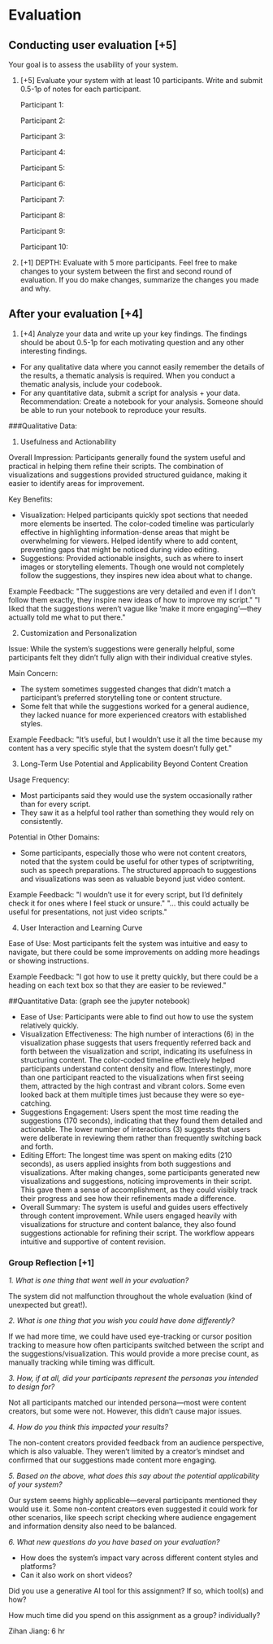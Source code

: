 # Evaluation

## Conducting user evaluation [+5]

Your goal is to assess the usability of your system.

1. [+5] Evaluate your system with at least 10 participants. Write and submit 0.5-1p of notes for each participant.
    
    Participant 1: 
    
    Participant 2: 
    
    Participant 3: 
    
    Participant 4: 
    
    Participant 5: 
    
    Participant 6: 
    
    Participant 7: 
    
    Participant 8: 
    
    Participant 9: 
    
    Participant 10: 
    
2. [+1] DEPTH: Evaluate with 5 more participants. Feel free to make changes to your system between the first and second round of evaluation. If you do make changes, summarize the changes you made and why.

## After your evaluation [+4]

1. [+4] Analyze your data and write up your key findings. The findings should be about 0.5-1p for each motivating question and any other interesting findings.
- For any qualitative data where you cannot easily remember the details of the results, a thematic analysis is required. When you conduct a thematic analysis, include your codebook.
- For any quantitative data, submit a script for analysis + your data. Recommendation: Create a notebook for your analysis. Someone should be able to run your notebook to reproduce your results.

###Qualitative Data:

1. Usefulness and Actionability

Overall Impression: Participants generally found the system useful and practical in helping them refine their scripts. The combination of visualizations and suggestions provided structured guidance, making it easier to identify areas for improvement.

Key Benefits:
- Visualization: Helped participants quickly spot sections that needed more elements be inserted. The color-coded timeline was particularly effective in highlighting information-dense areas that might be overwhelming for viewers. Helped identify where to add content, preventing gaps that might be noticed during video editing.
- Suggestions: Provided actionable insights, such as where to insert images or storytelling elements. Though one would not completely follow the suggestions, they inspires new idea about what to change.
  
Example Feedback:
"The suggestions are very detailed and even if I don’t follow them exactly, they inspire new ideas of how to improve my script."
"I liked that the suggestions weren’t vague like ‘make it more engaging’—they actually told me what to put there."

2. Customization and Personalization

Issue: While the system’s suggestions were generally helpful, some participants felt they didn’t fully align with their individual creative styles.

Main Concern:
- The system sometimes suggested changes that didn’t match a participant’s preferred storytelling tone or content structure.
- Some felt that while the suggestions worked for a general audience, they lacked nuance for more experienced creators with established styles.

Example Feedback:
"It’s useful, but I wouldn’t use it all the time because my content has a very specific style that the system doesn’t fully get."

3. Long-Term Use Potential and Applicability Beyond Content Creation

Usage Frequency:
- Most participants said they would use the system occasionally rather than for every script.
- They saw it as a helpful tool rather than something they would rely on consistently.

Potential in Other Domains:
- Some participants, especially those who were not content creators, noted that the system could be useful for other types of scriptwriting, such as speech preparations. The structured approach to suggestions and visualizations was seen as valuable beyond just video content.

Example Feedback:
"I wouldn’t use it for every script, but I’d definitely check it for ones where I feel stuck or unsure."
"... this could actually be useful for presentations, not just video scripts."

4. User Interaction and Learning Curve

Ease of Use: Most participants felt the system was intuitive and easy to navigate, but there could be some improvements on adding more headings or showing instructions.

Example Feedback:
"I got how to use it pretty quickly, but there could be a heading on each text box so that they are easier to be reviewed."


##Quantitative Data:
(graph see the jupyter notebook)

- Ease of Use: Participants were able to find out how to use the system relatively quickly.
- Visualization Effectiveness: The high number of interactions (6) in the visualization phase suggests that users frequently referred back and forth between the visualization and script, indicating its usefulness in structuring content. The color-coded timeline effectively helped participants understand content density and flow. Interestingly, more than one participant reacted to the visualizations when first seeing them, attracted by the high contrast and vibrant colors. Some even looked back at them multiple times just because they were so eye-catching.
- Suggestions Engagement: Users spent the most time reading the suggestions (170 seconds), indicating that they found them detailed and actionable. The lower number of interactions (3) suggests that users were deliberate in reviewing them rather than frequently switching back and forth.
- Editing Effort: The longest time was spent on making edits (210 seconds), as users applied insights from both suggestions and visualizations. After making changes, some participants generated new visualizations and suggestions, noticing improvements in their script. This gave them a sense of accomplishment, as they could visibly track their progress and see how their refinements made a difference.
- Overall Summary: The system is useful and guides users effectively through content improvement. While users engaged heavily with visualizations for structure and content balance, they also found suggestions actionable for refining their script. The workflow appears intuitive and supportive of content revision.



### Group Reflection [+1]

_1. What is one thing that went well in your evaluation?_

The system did not malfunction throughout the whole evaluation (kind of unexpected but great!).

_2. What is one thing that you wish you could have done differently?_

If we had more time, we could have used eye-tracking or cursor position tracking to measure how often participants switched between the script and the suggestions/visualization. This would provide a more precise count, as manually tracking while timing was difficult.

_3. How, if at all, did your participants represent the personas you intended to design for?_

Not all participants matched our intended persona—most were content creators, but some were not. However, this didn’t cause major issues.

_4. How do you think this impacted your results?_

The non-content creators provided feedback from an audience perspective, which is also valuable. They weren’t limited by a creator’s mindset and confirmed that our suggestions made content more engaging.

_5. Based on the above, what does this say about the potential applicability of your system?_

Our system seems highly applicable—several participants mentioned they would use it. Some non-content creators even suggested it could work for other scenarios, like speech script checking where audience engagement and information density also need to be balanced.

_6. What new questions do you have based on your evaluation?_

- How does the system’s impact vary across different content styles and platforms?
- Can it also work on short videos?


Did you use a generative AI tool for this assignment? If so, which tool(s) and how?

How much time did you spend on this assignment as a group? individually?

Zihan Jiang: 6 hr
